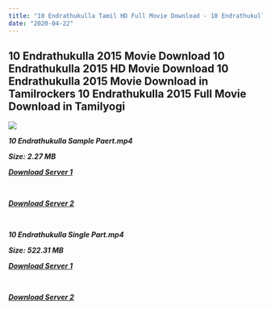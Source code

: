 ```yaml
---
title: "10 Endrathukulla Tamil HD Full Movie Download - 10 Endrathukulla Tamil HD Movie Download"
date: "2020-04-22"
---
```


## 10 Endrathukulla 2015 Movie Download 10 Endrathukulla 2015 HD Movie Download 10 Endrathukulla 2015 Movie Download in Tamilrockers 10 Endrathukulla 2015 Full Movie Download in Tamilyogi

![](https://images.moviebuff.com/c1bf661c-4ad4-4109-80c0-36a309095309?w=1000)

**_10 Endrathukulla Sample Paert.mp4_**

**_Size:_** **_2.27 MB_**

**_[Download Server 1](http://du.wetransfer.vip/files/Tamil{300377c8a1a3ba2999b4bbe3381b1ea1a812b0b70d21946c68d529294a5c2999}20Movies/Tamil{300377c8a1a3ba2999b4bbe3381b1ea1a812b0b70d21946c68d529294a5c2999}20Recent{300377c8a1a3ba2999b4bbe3381b1ea1a812b0b70d21946c68d529294a5c2999}20Movies/10{300377c8a1a3ba2999b4bbe3381b1ea1a812b0b70d21946c68d529294a5c2999}20Endrathukulla{300377c8a1a3ba2999b4bbe3381b1ea1a812b0b70d21946c68d529294a5c2999}20(2015)/10{300377c8a1a3ba2999b4bbe3381b1ea1a812b0b70d21946c68d529294a5c2999}20Endrathukulla{300377c8a1a3ba2999b4bbe3381b1ea1a812b0b70d21946c68d529294a5c2999}20HDRip/10{300377c8a1a3ba2999b4bbe3381b1ea1a812b0b70d21946c68d529294a5c2999}20Endrathukulla{300377c8a1a3ba2999b4bbe3381b1ea1a812b0b70d21946c68d529294a5c2999}20(2017){300377c8a1a3ba2999b4bbe3381b1ea1a812b0b70d21946c68d529294a5c2999}20Sample{300377c8a1a3ba2999b4bbe3381b1ea1a812b0b70d21946c68d529294a5c2999}20(640x360).mp4)_**

**_[  
](http://du.wetransfer.vip/files/Tamil{300377c8a1a3ba2999b4bbe3381b1ea1a812b0b70d21946c68d529294a5c2999}20Movies/Tamil{300377c8a1a3ba2999b4bbe3381b1ea1a812b0b70d21946c68d529294a5c2999}20Recent{300377c8a1a3ba2999b4bbe3381b1ea1a812b0b70d21946c68d529294a5c2999}20Movies/10{300377c8a1a3ba2999b4bbe3381b1ea1a812b0b70d21946c68d529294a5c2999}20Endrathukulla{300377c8a1a3ba2999b4bbe3381b1ea1a812b0b70d21946c68d529294a5c2999}20(2015)/10{300377c8a1a3ba2999b4bbe3381b1ea1a812b0b70d21946c68d529294a5c2999}20Endrathukulla{300377c8a1a3ba2999b4bbe3381b1ea1a812b0b70d21946c68d529294a5c2999}20HDRip/10{300377c8a1a3ba2999b4bbe3381b1ea1a812b0b70d21946c68d529294a5c2999}20Endrathukulla{300377c8a1a3ba2999b4bbe3381b1ea1a812b0b70d21946c68d529294a5c2999}20(2017){300377c8a1a3ba2999b4bbe3381b1ea1a812b0b70d21946c68d529294a5c2999}20Sample{300377c8a1a3ba2999b4bbe3381b1ea1a812b0b70d21946c68d529294a5c2999}20(640x360).mp4)_**

**_[Download Server 2](http://du.wetransfer.vip/files/Tamil{300377c8a1a3ba2999b4bbe3381b1ea1a812b0b70d21946c68d529294a5c2999}20Movies/Tamil{300377c8a1a3ba2999b4bbe3381b1ea1a812b0b70d21946c68d529294a5c2999}20Recent{300377c8a1a3ba2999b4bbe3381b1ea1a812b0b70d21946c68d529294a5c2999}20Movies/10{300377c8a1a3ba2999b4bbe3381b1ea1a812b0b70d21946c68d529294a5c2999}20Endrathukulla{300377c8a1a3ba2999b4bbe3381b1ea1a812b0b70d21946c68d529294a5c2999}20(2015)/10{300377c8a1a3ba2999b4bbe3381b1ea1a812b0b70d21946c68d529294a5c2999}20Endrathukulla{300377c8a1a3ba2999b4bbe3381b1ea1a812b0b70d21946c68d529294a5c2999}20HDRip/10{300377c8a1a3ba2999b4bbe3381b1ea1a812b0b70d21946c68d529294a5c2999}20Endrathukulla{300377c8a1a3ba2999b4bbe3381b1ea1a812b0b70d21946c68d529294a5c2999}20(2017){300377c8a1a3ba2999b4bbe3381b1ea1a812b0b70d21946c68d529294a5c2999}20Sample{300377c8a1a3ba2999b4bbe3381b1ea1a812b0b70d21946c68d529294a5c2999}20(640x360).mp4)_**

**_[  
](http://du.wetransfer.vip/files/Tamil{300377c8a1a3ba2999b4bbe3381b1ea1a812b0b70d21946c68d529294a5c2999}20Movies/Tamil{300377c8a1a3ba2999b4bbe3381b1ea1a812b0b70d21946c68d529294a5c2999}20Recent{300377c8a1a3ba2999b4bbe3381b1ea1a812b0b70d21946c68d529294a5c2999}20Movies/10{300377c8a1a3ba2999b4bbe3381b1ea1a812b0b70d21946c68d529294a5c2999}20Endrathukulla{300377c8a1a3ba2999b4bbe3381b1ea1a812b0b70d21946c68d529294a5c2999}20(2015)/10{300377c8a1a3ba2999b4bbe3381b1ea1a812b0b70d21946c68d529294a5c2999}20Endrathukulla{300377c8a1a3ba2999b4bbe3381b1ea1a812b0b70d21946c68d529294a5c2999}20HDRip/10{300377c8a1a3ba2999b4bbe3381b1ea1a812b0b70d21946c68d529294a5c2999}20Endrathukulla{300377c8a1a3ba2999b4bbe3381b1ea1a812b0b70d21946c68d529294a5c2999}20(2017){300377c8a1a3ba2999b4bbe3381b1ea1a812b0b70d21946c68d529294a5c2999}20Sample{300377c8a1a3ba2999b4bbe3381b1ea1a812b0b70d21946c68d529294a5c2999}20(640x360).mp4)_**

**_10 Endrathukulla Single Part.mp4_**

**_Size:_** **_522.31 MB_**

**_[Download Server 1](http://du.wetransfer.vip/files/Tamil{300377c8a1a3ba2999b4bbe3381b1ea1a812b0b70d21946c68d529294a5c2999}20Movies/Tamil{300377c8a1a3ba2999b4bbe3381b1ea1a812b0b70d21946c68d529294a5c2999}20Recent{300377c8a1a3ba2999b4bbe3381b1ea1a812b0b70d21946c68d529294a5c2999}20Movies/10{300377c8a1a3ba2999b4bbe3381b1ea1a812b0b70d21946c68d529294a5c2999}20Endrathukulla{300377c8a1a3ba2999b4bbe3381b1ea1a812b0b70d21946c68d529294a5c2999}20(2015)/10{300377c8a1a3ba2999b4bbe3381b1ea1a812b0b70d21946c68d529294a5c2999}20Endrathukulla{300377c8a1a3ba2999b4bbe3381b1ea1a812b0b70d21946c68d529294a5c2999}20HDRip/10{300377c8a1a3ba2999b4bbe3381b1ea1a812b0b70d21946c68d529294a5c2999}20Endrathukulla{300377c8a1a3ba2999b4bbe3381b1ea1a812b0b70d21946c68d529294a5c2999}20(2017){300377c8a1a3ba2999b4bbe3381b1ea1a812b0b70d21946c68d529294a5c2999}20Single{300377c8a1a3ba2999b4bbe3381b1ea1a812b0b70d21946c68d529294a5c2999}20Part{300377c8a1a3ba2999b4bbe3381b1ea1a812b0b70d21946c68d529294a5c2999}20(640x360).mp4)_**

**_[  
](http://du.wetransfer.vip/files/Tamil{300377c8a1a3ba2999b4bbe3381b1ea1a812b0b70d21946c68d529294a5c2999}20Movies/Tamil{300377c8a1a3ba2999b4bbe3381b1ea1a812b0b70d21946c68d529294a5c2999}20Recent{300377c8a1a3ba2999b4bbe3381b1ea1a812b0b70d21946c68d529294a5c2999}20Movies/10{300377c8a1a3ba2999b4bbe3381b1ea1a812b0b70d21946c68d529294a5c2999}20Endrathukulla{300377c8a1a3ba2999b4bbe3381b1ea1a812b0b70d21946c68d529294a5c2999}20(2015)/10{300377c8a1a3ba2999b4bbe3381b1ea1a812b0b70d21946c68d529294a5c2999}20Endrathukulla{300377c8a1a3ba2999b4bbe3381b1ea1a812b0b70d21946c68d529294a5c2999}20HDRip/10{300377c8a1a3ba2999b4bbe3381b1ea1a812b0b70d21946c68d529294a5c2999}20Endrathukulla{300377c8a1a3ba2999b4bbe3381b1ea1a812b0b70d21946c68d529294a5c2999}20(2017){300377c8a1a3ba2999b4bbe3381b1ea1a812b0b70d21946c68d529294a5c2999}20Single{300377c8a1a3ba2999b4bbe3381b1ea1a812b0b70d21946c68d529294a5c2999}20Part{300377c8a1a3ba2999b4bbe3381b1ea1a812b0b70d21946c68d529294a5c2999}20(640x360).mp4)_**

**_[Download Server 2](http://du.wetransfer.vip/files/Tamil{300377c8a1a3ba2999b4bbe3381b1ea1a812b0b70d21946c68d529294a5c2999}20Movies/Tamil{300377c8a1a3ba2999b4bbe3381b1ea1a812b0b70d21946c68d529294a5c2999}20Recent{300377c8a1a3ba2999b4bbe3381b1ea1a812b0b70d21946c68d529294a5c2999}20Movies/10{300377c8a1a3ba2999b4bbe3381b1ea1a812b0b70d21946c68d529294a5c2999}20Endrathukulla{300377c8a1a3ba2999b4bbe3381b1ea1a812b0b70d21946c68d529294a5c2999}20(2015)/10{300377c8a1a3ba2999b4bbe3381b1ea1a812b0b70d21946c68d529294a5c2999}20Endrathukulla{300377c8a1a3ba2999b4bbe3381b1ea1a812b0b70d21946c68d529294a5c2999}20HDRip/10{300377c8a1a3ba2999b4bbe3381b1ea1a812b0b70d21946c68d529294a5c2999}20Endrathukulla{300377c8a1a3ba2999b4bbe3381b1ea1a812b0b70d21946c68d529294a5c2999}20(2017){300377c8a1a3ba2999b4bbe3381b1ea1a812b0b70d21946c68d529294a5c2999}20Single{300377c8a1a3ba2999b4bbe3381b1ea1a812b0b70d21946c68d529294a5c2999}20Part{300377c8a1a3ba2999b4bbe3381b1ea1a812b0b70d21946c68d529294a5c2999}20(640x360).mp4)_**
